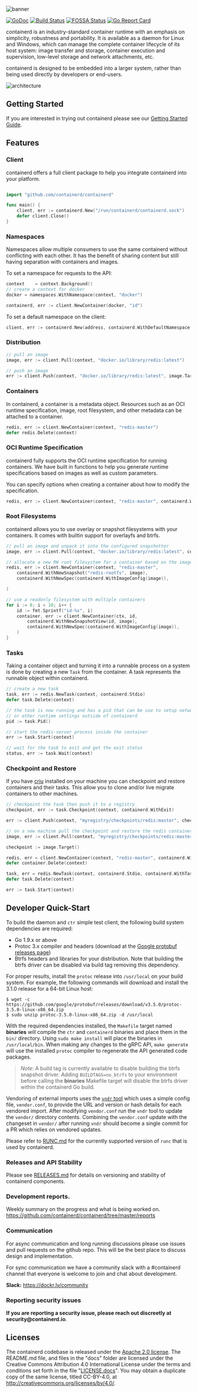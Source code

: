 ![banner](/docs/images/containerd-dark.png?raw=true)

[![GoDoc](https://godoc.org/github.com/containerd/containerd?status.svg)](https://godoc.org/github.com/containerd/containerd)
[![Build Status](https://travis-ci.org/containerd/containerd.svg?branch=master)](https://travis-ci.org/containerd/containerd)
[![FOSSA Status](https://app.fossa.io/api/projects/git%2Bhttps%3A%2F%2Fgithub.com%2Fcontainerd%2Fcontainerd.svg?type=shield)](https://app.fossa.io/projects/git%2Bhttps%3A%2F%2Fgithub.com%2Fcontainerd%2Fcontainerd?ref=badge_shield)
[![Go Report Card](https://goreportcard.com/badge/github.com/containerd/containerd)](https://goreportcard.com/report/github.com/containerd/containerd)

containerd is an industry-standard container runtime with an emphasis on simplicity, robustness and portability. It is available as a daemon for Linux and Windows, which can manage the complete container lifecycle of its host system: image transfer and storage, container execution and supervision, low-level storage and network attachments, etc.

containerd is designed to be embedded into a larger system, rather than being used directly by developers or end-users.

![architecture](design/architecture.png)

## Getting Started

If you are interested in trying out containerd please see our [Getting Started Guide](docs/getting-started.md).

## Features

### Client

containerd offers a full client package to help you integrate containerd into your platform.

```go

import "github.com/containerd/containerd"

func main() {
	client, err := containerd.New("/run/containerd/containerd.sock")
	defer client.Close()
}

```

### Namespaces

Namespaces allow multiple consumers to use the same containerd without conflicting with each other.  It has the benefit of sharing content but still having separation with containers and images.

To set a namespace for requests to the API:

```go
context    = context.Background()
// create a context for docker
docker = namespaces.WithNamespace(context, "docker")

containerd, err := client.NewContainer(docker, "id")
```

To set a default namespace on the client:

```go
client, err := containerd.New(address, containerd.WithDefaultNamespace("docker"))
```

### Distribution

```go
// pull an image
image, err := client.Pull(context, "docker.io/library/redis:latest")

// push an image
err := client.Push(context, "docker.io/library/redis:latest", image.Target())
```

### Containers

In containerd, a container is a metadata object.  Resources such as an OCI runtime specification, image, root filesystem, and other metadata can be attached to a container.

```go
redis, err := client.NewContainer(context, "redis-master")
defer redis.Delete(context)
```

### OCI Runtime Specification

containerd fully supports the OCI runtime specification for running containers.  We have built in functions to help you generate runtime specifications based on images as well as custom parameters.

You can specify options when creating a container about how to modify the specification.

```go
redis, err := client.NewContainer(context, "redis-master", containerd.WithNewSpec(containerd.WithImageConfig(image)))
```

### Root Filesystems

containerd allows you to use overlay or snapshot filesystems with your containers.  It comes with builtin support for overlayfs and btrfs.

```go
// pull an image and unpack it into the configured snapshotter
image, err := client.Pull(context, "docker.io/library/redis:latest", containerd.WithPullUnpack)

// allocate a new RW root filesystem for a container based on the image
redis, err := client.NewContainer(context, "redis-master",
	containerd.WithNewSnapshot("redis-rootfs", image),
	containerd.WithNewSpec(containerd.WithImageConfig(image)),

)

// use a readonly filesystem with multiple containers
for i := 0; i < 10; i++ {
	id := fmt.Sprintf("id-%s", i)
	container, err := client.NewContainer(ctx, id,
		containerd.WithNewSnapshotView(id, image),
		containerd.WithNewSpec(containerd.WithImageConfig(image)),
	)
}
```

### Tasks

Taking a container object and turning it into a runnable process on a system is done by creating a new `Task` from the container.  A task represents the runnable object within containerd.

```go
// create a new task
task, err := redis.NewTask(context, containerd.Stdio)
defer task.Delete(context)

// the task is now running and has a pid that can be use to setup networking
// or other runtime settings outside of containerd
pid := task.Pid()

// start the redis-server process inside the container
err := task.Start(context)

// wait for the task to exit and get the exit status
status, err := task.Wait(context)
```

### Checkpoint and Restore

If you have [criu](https://criu.org/Main_Page) installed on your machine you can checkpoint and restore containers and their tasks.  This allow you to clone and/or live migrate containers to other machines.

```go
// checkpoint the task then push it to a registry
checkpoint, err := task.Checkpoint(context, containerd.WithExit)

err := client.Push(context, "myregistry/checkpoints/redis:master", checkpoint)

// on a new machine pull the checkpoint and restore the redis container
image, err := client.Pull(context, "myregistry/checkpoints/redis:master")

checkpoint := image.Target()

redis, err = client.NewContainer(context, "redis-master", containerd.WithCheckpoint(checkpoint, "redis-rootfs"))
defer container.Delete(context)

task, err = redis.NewTask(context, containerd.Stdio, containerd.WithTaskCheckpoint(checkpoint))
defer task.Delete(context)

err := task.Start(context)
```

## Developer Quick-Start

To build the daemon and `ctr` simple test client, the following build system dependencies are required:

* Go 1.9.x or above
* Protoc 3.x compiler and headers (download at the [Google protobuf releases page](https://github.com/google/protobuf/releases))
* Btrfs headers and libraries for your distribution. Note that building the btrfs driver can be disabled via build tag removing this dependency.

For proper results, install the `protoc` release into `/usr/local` on your build system. For example, the following commands will download and install the 3.1.0 release for a 64-bit Linux host:

```
$ wget -c https://github.com/google/protobuf/releases/download/v3.5.0/protoc-3.5.0-linux-x86_64.zip
$ sudo unzip protoc-3.5.0-linux-x86_64.zip -d /usr/local
```

With the required dependencies installed, the `Makefile` target named **binaries** will compile the `ctr` and `containerd` binaries and place them in the `bin/` directory. Using `sudo make install` will place the binaries in `/usr/local/bin`. When making any changes to the gRPC API, `make generate` will use the installed `protoc` compiler to regenerate the API generated code packages.

> *Note*: A build tag is currently available to disable building the btrfs snapshot driver.
> Adding `BUILDTAGS=no_btrfs` to your environment before calling the **binaries**
> Makefile target will disable the btrfs driver within the containerd Go build.

Vendoring of external imports uses the [`vndr` tool](https://github.com/LK4D4/vndr) which uses a simple config file, `vendor.conf`, to provide the URL and version or hash details for each vendored import. After modifying `vendor.conf` run the `vndr` tool to update the `vendor/` directory contents. Combining the `vendor.conf` update with the changeset in `vendor/` after running `vndr` should become a single commit for a PR which relies on vendored updates.

Please refer to [RUNC.md](/RUNC.md) for the currently supported version of `runc` that is used by containerd.

### Releases and API Stability

Please see [RELEASES.md](RELEASES.md) for details on versioning and stability
of containerd components.

### Development reports.

Weekly summary on the progress and what is being worked on.
https://github.com/containerd/containerd/tree/master/reports

### Communication

For async communication and long running discussions please use issues and pull requests on the github repo.
This will be the best place to discuss design and implementation.

For sync communication we have a community slack with a #containerd channel that everyone is welcome to join and chat about development.

**Slack:** https://dockr.ly/community

### Reporting security issues

__If you are reporting a security issue, please reach out discreetly at security@containerd.io__.

## Licenses

The containerd codebase is released under the [Apache 2.0 license](LICENSE.code).
The README.md file, and files in the "docs" folder are licensed under the
Creative Commons Attribution 4.0 International License under the terms and
conditions set forth in the file "[LICENSE.docs](LICENSE.docs)". You may obtain a duplicate
copy of the same license, titled CC-BY-4.0, at http://creativecommons.org/licenses/by/4.0/.
